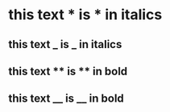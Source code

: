 # this text * is * in italics

## this text _ is _ in italics

## this text ** is ** in bold

## this text __ is __ in bold
